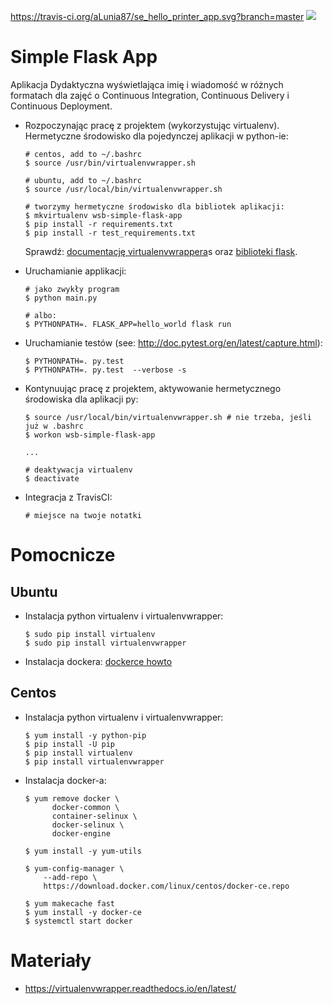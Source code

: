 https://travis-ci.org/aLunia87/se_hello_printer_app.svg?branch=master
<a href="https://www.statuscake.com" title="Website Uptime Monitoring"><img src="https://app.statuscake.com/button/index.php?Track=OHw31EI7Vo&Days=1&Design=1" /></a>
# Simple Flask App

Aplikacja Dydaktyczna wyświetlająca imię i wiadomość w różnych formatach dla zajęć
o Continuous Integration, Continuous Delivery i Continuous Deployment.

- Rozpoczynając pracę z projektem (wykorzystując virtualenv). Hermetyczne środowisko dla pojedynczej aplikacji w python-ie:

  ```
  # centos, add to ~/.bashrc
  $ source /usr/bin/virtualenvwrapper.sh

  # ubuntu, add to ~/.bashrc
  $ source /usr/local/bin/virtualenvwrapper.sh

  # tworzymy hermetyczne środowisko dla bibliotek aplikacji:
  $ mkvirtualenv wsb-simple-flask-app
  $ pip install -r requirements.txt
  $ pip install -r test_requirements.txt
  ```

  Sprawdź: [documentację virtualenvwrappera](https://virtualenvwrapper.readthedocs.io/en/latest/command_ref.html)s oraz [biblioteki flask](http://flask.pocoo.org).

- Uruchamianie applikacji:

  ```
  # jako zwykły program
  $ python main.py

  # albo:
  $ PYTHONPATH=. FLASK_APP=hello_world flask run
  ```

- Uruchamianie testów (see: http://doc.pytest.org/en/latest/capture.html):

  ```
  $ PYTHONPATH=. py.test
  $ PYTHONPATH=. py.test  --verbose -s
  ```

- Kontynuując pracę z projektem, aktywowanie hermetycznego środowiska dla aplikacji py:

  ```
  $ source /usr/local/bin/virtualenvwrapper.sh # nie trzeba, jeśli już w .bashrc
  $ workon wsb-simple-flask-app

  ...

  # deaktywacja virtualenv
  $ deactivate
  ```

- Integracja z TravisCI:

  ```
  # miejsce na twoje notatki
  ```


# Pomocnicze

## Ubuntu

- Instalacja python virtualenv i virtualenvwrapper:

  ```
  $ sudo pip install virtualenv
  $ sudo pip install virtualenvwrapper
  ```

- Instalacja dockera: [dockerce howto](https://docs.docker.com/install/linux/docker-ce/ubuntu/)

## Centos

- Instalacja python virtualenv i virtualenvwrapper:

  ```
  $ yum install -y python-pip
  $ pip install -U pip
  $ pip install virtualenv
  $ pip install virtualenvwrapper
  ```

- Instalacja docker-a:

  ```
  $ yum remove docker \
        docker-common \
        container-selinux \
        docker-selinux \
        docker-engine

  $ yum install -y yum-utils

  $ yum-config-manager \
      --add-repo \
      https://download.docker.com/linux/centos/docker-ce.repo

  $ yum makecache fast
  $ yum install -y docker-ce
  $ systemctl start docker
  ```

# Materiały

- https://virtualenvwrapper.readthedocs.io/en/latest/
